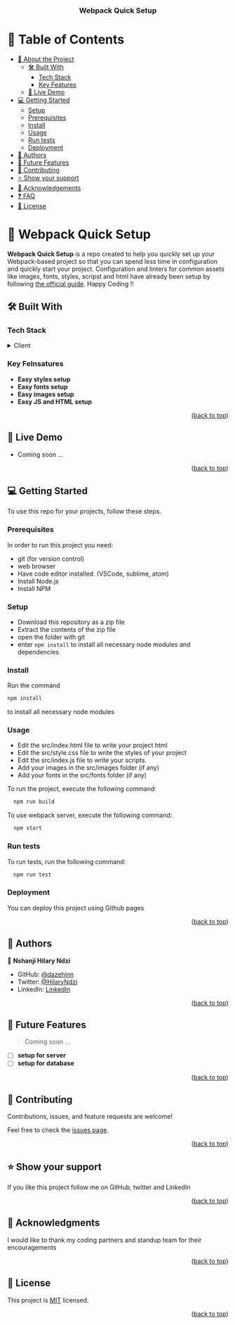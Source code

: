 <a name="readme-top"></a>

<div align="center">

 

  <h3><b>Webpack Quick Setup</b></h3>

</div>



# 📗 Table of Contents

- [📖 About the Project](#about-project)
  - [🛠 Built With](#built-with)
    - [Tech Stack](#tech-stack)
    - [Key Features](#key-features)
  - [🚀 Live Demo](#live-demo)
- [💻 Getting Started](#getting-started)
  - [Setup](#setup)
  - [Prerequisites](#prerequisites)
  - [Install](#install)
  - [Usage](#usage)
  - [Run tests](#run-tests)
  - [Deployment](#triangular_flag_on_post-deployment)
- [👥 Authors](#authors)
- [🔭 Future Features](#future-features)
- [🤝 Contributing](#contributing)
- [⭐️ Show your support](#support)
- [🙏 Acknowledgements](#acknowledgements)
- [❓ FAQ](#faq)
- [📝 License](#license)


# 📖 Webpack Quick Setup <a name="about-project"></a>

**Webpack Quick Setup** is a repo created to help you quickly set up your Webpack-based project so that you can spend less time in configuration and quickly start your project. Configuration and linters for common assets like images, fonts, styles, scripst and html have already been setup by following [the official guide](https://webpack.js.org/guides/getting-started/). Happy Coding !!

## 🛠 Built With <a name="built-with"></a>

### Tech Stack <a name="tech-stack"></a>

<details>
  <summary>Client</summary>
  <ul>
    <li>HTML</li>
    <li>CSS</li>
    <li> JS </li>
	<li>Webpack</li>
  </ul>
</details>



### Key FeInsatures <a name="key-features"></a>

- **Easy styles setup**
- **Easy fonts setup**
- **Easy images setup**
- **Easy JS and HTML setup** 


<p align="right">(<a href="#readme-top">back to top</a>)</p>

## 🚀 Live Demo <a name="live-demo"></a>

- Coming soon ...

<p align="right">(<a href="#readme-top">back to top</a>)</p>



## 💻 Getting Started <a name="getting-started"></a>

To use this repo for your projects, follow these steps.

### Prerequisites

In order to run this project you need:

- git (for version control)
- web browser
- Have code editor installed. (VSCode, sublime, atom)
- Install Node.js
- Install NPM

### Setup

* Download this repository as a zip file
* Extract the contents of the zip file 
* open the folder with git 
* enter `npm install` to install all necessary node modules and dependencies

### Install

Run the command 

```sh
npm install
```
 to install all necessary node modules 
 
 
### Usage
* Edit the src/index.html file to write your project html
* Edit the src/style.css file to write the styles of your project
* Edit the src/index.js file to write your scripts.
* Add your images in the src/images folder (if any)
* Add your fonts in the src/fonts folder (if any)

To run the project, execute the following command:

```sh
  npm run build 
```


To use webpack server, execute the following command:
```sh
  npm start
```

### Run tests

To run tests, run the following command:



```sh
  npm run test
```


### Deployment

You can deploy this project using Github pages


<p align="right">(<a href="#readme-top">back to top</a>)</p>




## 👥 Authors <a name="authors"></a>

👤 **Nshanji Hilary Ndzi**

- GitHub: [@dazehinn](https://github.com/dazehinn)
- Twitter: [@HilaryNdzi](https://twitter.com/HilaryNdzi)
- LinkedIn: [LinkedIn](https://www.linkedin.com/in/nshanji-hilary-ndzi-b3b8a1256/)




<p align="right">(<a href="#readme-top">back to top</a>)</p>



## 🔭 Future Features <a name="future-features"></a>

> Coming soon ...

- [ ] **setup for server**
- [ ] **setup for database**

<p align="right">(<a href="#readme-top">back to top</a>)</p>



## 🤝 Contributing <a name="contributing"></a>

Contributions, issues, and feature requests are welcome!

Feel free to check the [issues page](../../issues/).

<p align="right">(<a href="#readme-top">back to top</a>)</p>


## ⭐️ Show your support <a name="support"></a>

If you like this project follow me on GitHub, twitter and LinkedIn

<p align="right">(<a href="#readme-top">back to top</a>)</p>



## 🙏 Acknowledgments <a name="acknowledgements"></a>

I would like to thank my coding partners and standup team for their encouragements

<p align="right">(<a href="#readme-top">back to top</a>)</p>



## 📝 License <a name="license"></a>

This project is [MIT](./LICENSE) licensed.


<p align="right">(<a href="#readme-top">back to top</a>)</p>
